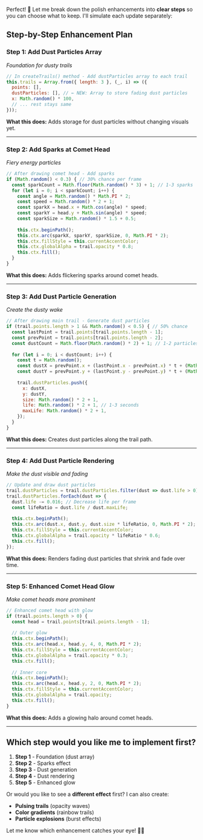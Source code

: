 Perfect! 🌟 Let me break down the polish enhancements into **clear steps** so you can choose what to keep. I'll simulate each update separately:

## **Step-by-Step Enhancement Plan**

### **Step 1: Add Dust Particles Array** 
*Foundation for dusty trails*

```javascript
// In createTrails() method - Add dustParticles array to each trail
this.trails = Array.from({ length: 3 }, (_, i) => ({
  points: [],
  dustParticles: [], // ← NEW: Array to store fading dust particles
  x: Math.random() * 100,
  // ... rest stays same
}));
```

**What this does:** Adds storage for dust particles without changing visuals yet.

---

### **Step 2: Add Sparks at Comet Head**
*Fiery energy particles*

```javascript
// After drawing comet head - Add sparks
if (Math.random() < 0.3) { // 30% chance per frame
  const sparkCount = Math.floor(Math.random() * 3) + 1; // 1-3 sparks
  for (let i = 0; i < sparkCount; i++) {
    const angle = Math.random() * Math.PI * 2;
    const speed = Math.random() * 2 + 1;
    const sparkX = head.x + Math.cos(angle) * speed;
    const sparkY = head.y + Math.sin(angle) * speed;
    const sparkSize = Math.random() * 1.5 + 0.5;
    
    this.ctx.beginPath();
    this.ctx.arc(sparkX, sparkY, sparkSize, 0, Math.PI * 2);
    this.ctx.fillStyle = this.currentAccentColor;
    this.ctx.globalAlpha = trail.opacity * 0.8;
    this.ctx.fill();
  }
}
```

**What this does:** Adds flickering sparks around comet heads.

---

### **Step 3: Add Dust Particle Generation**
*Create the dusty wake*

```javascript
// After drawing main trail - Generate dust particles
if (trail.points.length > 1 && Math.random() < 0.5) { // 50% chance
  const lastPoint = trail.points[trail.points.length - 1];
  const prevPoint = trail.points[trail.points.length - 2];
  const dustCount = Math.floor(Math.random() * 2) + 1; // 1-2 particles
  
  for (let i = 0; i < dustCount; i++) {
    const t = Math.random();
    const dustX = prevPoint.x + (lastPoint.x - prevPoint.x) * t + (Math.random() - 0.5) * 5;
    const dustY = prevPoint.y + (lastPoint.y - prevPoint.y) * t + (Math.random() - 0.5) * 5;
    
    trail.dustParticles.push({
      x: dustX,
      y: dustY,
      size: Math.random() * 2 + 1,
      life: Math.random() * 2 + 1, // 1-3 seconds
      maxLife: Math.random() * 2 + 1,
    });
  }
}
```

**What this does:** Creates dust particles along the trail path.

---

### **Step 4: Add Dust Particle Rendering**
*Make the dust visible and fading*

```javascript
// Update and draw dust particles
trail.dustParticles = trail.dustParticles.filter(dust => dust.life > 0);
trail.dustParticles.forEach(dust => {
  dust.life -= 0.016; // Decrease life per frame
  const lifeRatio = dust.life / dust.maxLife;
  
  this.ctx.beginPath();
  this.ctx.arc(dust.x, dust.y, dust.size * lifeRatio, 0, Math.PI * 2);
  this.ctx.fillStyle = this.currentAccentColor;
  this.ctx.globalAlpha = trail.opacity * lifeRatio * 0.6;
  this.ctx.fill();
});
```

**What this does:** Renders fading dust particles that shrink and fade over time.

---

### **Step 5: Enhanced Comet Head Glow**
*Make comet heads more prominent*

```javascript
// Enhanced comet head with glow
if (trail.points.length > 0) {
  const head = trail.points[trail.points.length - 1];
  
  // Outer glow
  this.ctx.beginPath();
  this.ctx.arc(head.x, head.y, 4, 0, Math.PI * 2);
  this.ctx.fillStyle = this.currentAccentColor;
  this.ctx.globalAlpha = trail.opacity * 0.3;
  this.ctx.fill();
  
  // Inner core
  this.ctx.beginPath();
  this.ctx.arc(head.x, head.y, 2, 0, Math.PI * 2);
  this.ctx.fillStyle = this.currentAccentColor;
  this.ctx.globalAlpha = trail.opacity;
  this.ctx.fill();
}
```

**What this does:** Adds a glowing halo around comet heads.

---

## **Which step would you like me to implement first?**

1. **Step 1** - Foundation (dust array) 
2. **Step 2** - Sparks effect
3. **Step 3** - Dust generation  
4. **Step 4** - Dust rendering
5. **Step 5** - Enhanced glow

Or would you like to see a **different effect** first? I can also create:
- **Pulsing trails** (opacity waves)
- **Color gradients** (rainbow trails)
- **Particle explosions** (burst effects)

Let me know which enhancement catches your eye! 🎨✨
